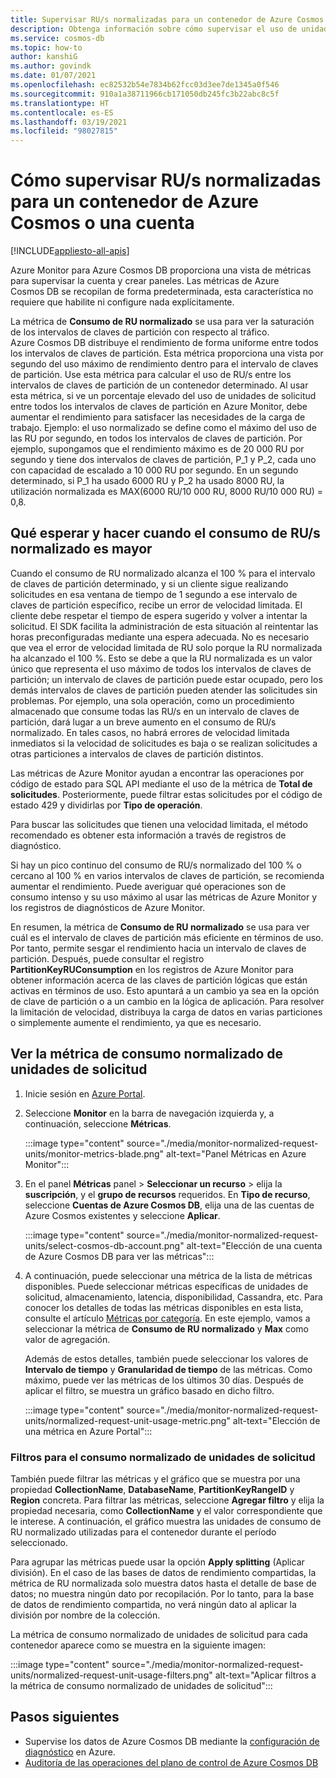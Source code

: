 ```yaml
---
title: Supervisar RU/s normalizadas para un contenedor de Azure Cosmos o una cuenta
description: Obtenga información sobre cómo supervisar el uso de unidades de solicitud normalizadas de una operación en Azure Cosmos DB. Los propietarios de una cuenta de Azure Cosmos DB pueden conocer qué operaciones consumen más unidades de solicitud.
ms.service: cosmos-db
ms.topic: how-to
author: kanshiG
ms.author: govindk
ms.date: 01/07/2021
ms.openlocfilehash: ec82532b54e7834b62fcc03d3ee7de1345a0f546
ms.sourcegitcommit: 910a1a38711966cb171050db245fc3b22abc8c5f
ms.translationtype: HT
ms.contentlocale: es-ES
ms.lasthandoff: 03/19/2021
ms.locfileid: "98027815"
---
```

# <a name="how-to-monitor-normalized-rus-for-an-azure-cosmos-container-or-an-account"></a>Cómo supervisar RU/s normalizadas para un contenedor de Azure Cosmos o una cuenta
[!INCLUDE[appliesto-all-apis](includes/appliesto-all-apis.md)]

Azure Monitor para Azure Cosmos DB proporciona una vista de métricas para supervisar la cuenta y crear paneles. Las métricas de Azure Cosmos DB se recopilan de forma predeterminada, esta característica no requiere que habilite ni configure nada explícitamente.

La métrica de **Consumo de RU normalizado** se usa para ver la saturación de los intervalos de claves de partición con respecto al tráfico. Azure Cosmos DB distribuye el rendimiento de forma uniforme entre todos los intervalos de claves de partición. Esta métrica proporciona una vista por segundo del uso máximo de rendimiento dentro para el intervalo de claves de partición. Use esta métrica para calcular el uso de RU/s entre los intervalos de claves de partición de un contenedor determinado. Al usar esta métrica, si ve un porcentaje elevado del uso de unidades de solicitud entre todos los intervalos de claves de partición en Azure Monitor, debe aumentar el rendimiento para satisfacer las necesidades de la carga de trabajo. Ejemplo: el uso normalizado se define como el máximo del uso de las RU por segundo, en todos los intervalos de claves de partición. Por ejemplo, supongamos que el rendimiento máximo es de 20 000 RU por segundo y tiene dos intervalos de claves de partición, P_1 y P_2, cada uno con capacidad de escalado a 10 000 RU por segundo. En un segundo determinado, si P_1 ha usado 6000 RU y P_2 ha usado 8000 RU, la utilización normalizada es MAX(6000 RU/10 000 RU, 8000 RU/10 000 RU) = 0,8.

## <a name="what-to-expect-and-do-when-normalized-rus-is-higher"></a>Qué esperar y hacer cuando el consumo de RU/s normalizado es mayor

Cuando el consumo de RU normalizado alcanza el 100 % para el intervalo de claves de partición determinado, y si un cliente sigue realizando solicitudes en esa ventana de tiempo de 1 segundo a ese intervalo de claves de partición específico, recibe un error de velocidad limitada. El cliente debe respetar el tiempo de espera sugerido y volver a intentar la solicitud. El SDK facilita la administración de esta situación al reintentar las horas preconfiguradas mediante una espera adecuada.  No es necesario que vea el error de velocidad limitada de RU solo porque la RU normalizada ha alcanzado el 100 %. Esto se debe a que la RU normalizada es un valor único que representa el uso máximo de todos los intervalos de claves de partición; un intervalo de claves de partición puede estar ocupado, pero los demás intervalos de claves de partición pueden atender las solicitudes sin problemas. Por ejemplo, una sola operación, como un procedimiento almacenado que consume todas las RU/s en un intervalo de claves de partición, dará lugar a un breve aumento en el consumo de RU/s normalizado. En tales casos, no habrá errores de velocidad limitada inmediatos si la velocidad de solicitudes es baja o se realizan solicitudes a otras particiones a intervalos de claves de partición distintos. 

Las métricas de Azure Monitor ayudan a encontrar las operaciones por código de estado para SQL API mediante el uso de la métrica de **Total de solicitudes**. Posteriormente, puede filtrar estas solicitudes por el código de estado 429 y dividirlas por **Tipo de operación**.  

Para buscar las solicitudes que tienen una velocidad limitada, el método recomendado es obtener esta información a través de registros de diagnóstico.

Si hay un pico continuo del consumo de RU/s normalizado del 100 % o cercano al 100 % en varios intervalos de claves de partición, se recomienda aumentar el rendimiento. Puede averiguar qué operaciones son de consumo intenso y su uso máximo al usar las métricas de Azure Monitor y los registros de diagnósticos de Azure Monitor.

En resumen, la métrica de **Consumo de RU normalizado** se usa para ver cuál es el intervalo de claves de partición más eficiente en términos de uso. Por tanto, permite sesgar el rendimiento hacia un intervalo de claves de partición. Después, puede consultar el registro **PartitionKeyRUConsumption** en los registros de Azure Monitor para obtener información acerca de las claves de partición lógicas que están activas en términos de uso. Esto apuntará a un cambio ya sea en la opción de clave de partición o a un cambio en la lógica de aplicación. Para resolver la limitación de velocidad, distribuya la carga de datos en varias particiones o simplemente aumente el rendimiento, ya que es necesario. 

## <a name="view-the-normalized-request-unit-consumption-metric"></a>Ver la métrica de consumo normalizado de unidades de solicitud

1. Inicie sesión en [Azure Portal](https://portal.azure.com/).

2. Seleccione **Monitor** en la barra de navegación izquierda y, a continuación, seleccione **Métricas**.

   :::image type="content" source="./media/monitor-normalized-request-units/monitor-metrics-blade.png" alt-text="Panel Métricas en Azure Monitor":::

3. En el panel **Métricas** panel > **Seleccionar un recurso** > elija la **suscripción**, y el **grupo de recursos** requeridos. En **Tipo de recurso**, seleccione **Cuentas de Azure Cosmos DB**, elija una de las cuentas de Azure Cosmos existentes y seleccione **Aplicar**.

   :::image type="content" source="./media/monitor-normalized-request-units/select-cosmos-db-account.png" alt-text="Elección de una cuenta de Azure Cosmos DB para ver las métricas":::

4. A continuación, puede seleccionar una métrica de la lista de métricas disponibles. Puede seleccionar métricas específicas de unidades de solicitud, almacenamiento, latencia, disponibilidad, Cassandra, etc. Para conocer los detalles de todas las métricas disponibles en esta lista, consulte el artículo [Métricas por categoría](monitor-cosmos-db-reference.md). En este ejemplo, vamos a seleccionar la métrica de **Consumo de RU normalizado** y **Max** como valor de agregación.

   Además de estos detalles, también puede seleccionar los valores de **Intervalo de tiempo** y **Granularidad de tiempo** de las métricas. Como máximo, puede ver las métricas de los últimos 30 días.  Después de aplicar el filtro, se muestra un gráfico basado en dicho filtro.

   :::image type="content" source="./media/monitor-normalized-request-units/normalized-request-unit-usage-metric.png" alt-text="Elección de una métrica en Azure Portal":::

### <a name="filters-for-normalized-request-unit-consumption"></a>Filtros para el consumo normalizado de unidades de solicitud

También puede filtrar las métricas y el gráfico que se muestra por una propiedad **CollectionName**, **DatabaseName**, **PartitionKeyRangeID** y **Region** concreta. Para filtrar las métricas, seleccione **Agregar filtro** y elija la propiedad necesaria, como **CollectionName** y el valor correspondiente que le interese. A continuación, el gráfico muestra las unidades de consumo de RU normalizado utilizadas para el contenedor durante el período seleccionado.  

Para agrupar las métricas puede usar la opción **Apply splitting** (Aplicar división). En el caso de las bases de datos de rendimiento compartidas, la métrica de RU normalizada solo muestra datos hasta el detalle de base de datos; no muestra ningún dato por recopilación. Por lo tanto, para la base de datos de rendimiento compartida, no verá ningún dato al aplicar la división por nombre de la colección.

La métrica de consumo normalizado de unidades de solicitud para cada contenedor aparece como se muestra en la siguiente imagen:

:::image type="content" source="./media/monitor-normalized-request-units/normalized-request-unit-usage-filters.png" alt-text="Aplicar filtros a la métrica de consumo normalizado de unidades de solicitud":::

## <a name="next-steps"></a>Pasos siguientes

* Supervise los datos de Azure Cosmos DB mediante la [configuración de diagnóstico](cosmosdb-monitor-resource-logs.md) en Azure.
* [Auditoría de las operaciones del plano de control de Azure Cosmos DB](audit-control-plane-logs.md)
